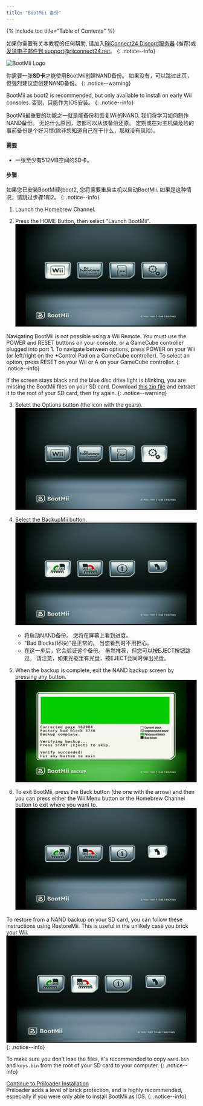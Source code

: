 ```yaml
---
title: "BootMii 备份"
---
```


{% include toc title="Table of Contents" %}

如果你需要有关本教程的任何帮助, 请加入[RiiConnect24 Discord服务器](https://discord.gg/rc24) (推荐)或 [发送电子邮件到 support@riiconnect24.net](mailto:support@riiconnect24.net)。
{: .notice--info}

![BootMii Logo](/images/bootmii.png)

你需要一张**SD卡**才能使用BootMii创建NAND备份。 如果没有，可以跳过此页，但强烈建议您创建NAND备份。
{: .notice--warning}

BootMii as boot2 is recommended, but only available to install on early Wii consoles. 否则，只能作为IOS安装。
{: .notice--info}

BootMii最重要的功能之一就是能备份和恢复Wii的NAND. 我们将学习如何制作NAND备份。 无论什么原因，您都可以从该备份还原。 定期或在对主机做危险的事前备份是个好习惯(除非您知道自己在干什么，那就没有风险)。

#### 需要

- 一张至少有512MB空间的SD卡。

#### 步骤

如果您已安装BootMii到boot2, 您将需要重启主机以启动BootMii. 如果是这种情况，请跳过步骤1和2。
{: .notice--info}

1. Launch the Homebrew Channel.

2. Press the HOME Button, then select "Launch BootMii". ![BootMii_Main](/images/BootMii/BootMii_Main.png)

Navigating BootMii is not possible using a Wii Remote. You must use the POWER and RESET buttons on your console, or a GameCube controller plugged into port 1. To navigate between options, press POWER on your Wii (or left/right on the +Control Pad on a GameCube controller). To select an option, press RESET on your Wii or A on your GameCube controller.
{: .notice--info}

If the screen stays black and the blue disc drive light is blinking, you are missing the BootMii files on your SD card. Download [this zip file](https://static.hackmii.com/bootmii_sd_files.zip) and extract it to the root of your SD card, then try again.
{: .notice--warning}

3. Select the Options button (the icon with the gears). ![BootMii_Gears_Icon](/images/BootMii/BootMii_Gears_Icon.png)

4. Select the BackupMii button. ![BootMii_Green_Arrow](/images/BootMii/BootMii_Green_Arrow.png)

   - 将启动NAND备份。 您将在屏幕上看到进度。
   - "Bad Blocks(坏块)"是正常的。 当您看到时不用担心。
   - 在这一步后，它会验证这个备份。 虽然推荐，但您可以按EJECT按钮跳过。 请注意，如果光驱里有光盘，按EJECT会同时弹出光盘。

5. When the backup is complete, exit the NAND backup screen by pressing any button. ![BootMii_NAND_Backup](/images/BootMii/BootMii_NAND_Backup.png)

6. To exit BootMii, press the Back button (the one with the arrow) and then you can press either the Wii Menu button or the Homebrew Channel button to exit where you want to. ![BootMii_Return_Arrow](/images/BootMii/BootMii_Return_Arrow.png)

To restore from a NAND backup on your SD card, you can follow these instructions using RestoreMii. This is useful in the unlikely case you brick your Wii. ![BootMii_Red_Arrow](/images/BootMii/BootMii_Red_Arrow.png)
{: .notice--info}

To make sure you don’t lose the files, it's recommended to copy `nand.bin` and `keys.bin` from the root of your SD card to your computer.
{: .notice--info}

[Continue to Priiloader Installation](priiloader)<br> Priiloader adds a level of brick protection, and is highly recommended, especially if you were only able to install BootMii as IOS.
{: .notice--info}
